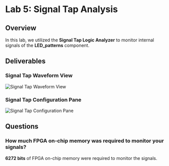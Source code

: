 # Lab 5: Signal Tap Analysis

## Overview
In this lab, we utilized the **Signal Tap Logic Analyzer** to monitor internal signals of the **LED_patterns** component.

## Deliverables

### Signal Tap Waveform View
![Signal Tap Waveform View](../assets/Signal_Tap_SC.png)

### Signal Tap Configuration Pane
![Signal Tap Configuration Pane](../assets/Signal_Tab_Config_Pane.png)

## Questions

### How much FPGA on-chip memory was required to monitor your signals?
**6272 bits** of FPGA on-chip memory were required to monitor the signals.
